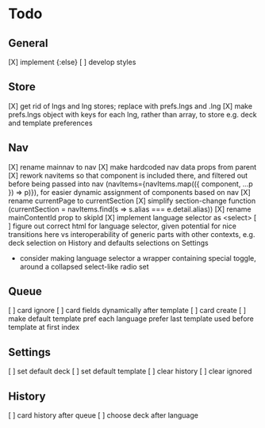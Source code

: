 # Todo

## General
[X] implement {:else}
[ ] develop styles

## Store
[X] get rid of lngs and lng stores; replace with prefs.lngs and .lng
[X] make prefs.lngs object with keys for each lng, rather than array, to store e.g. deck and template preferences

## Nav
[X] rename mainnav to nav
[X] make hardcoded nav data props from parent
[X] rework navitems so that component is included there, and filtered out before being passed into nav (navItems={navItems.map(({ component, ...p }) => p)}), for easier dynamic assignment of components based on nav
[X] rename currentPage to currentSection
[X] simplify section-change function (currentSection = navItems.find(s => s.alias === e.detail.alias))
[X] rename mainContentId prop to skipId
[X] implement language selector as &lt;select&gt;
[ ] figure out correct html for language selector, given potential for nice transitions here vs interoperability of generic parts with other contexts, e.g. deck selection on History and defaults selections on Settings
- consider making language selector a wrapper containing special toggle, around a collapsed select-like radio set

## Queue
[ ] card ignore
[ ] card fields dynamically after template
[ ] card create
[ ] make default template pref each language prefer last template used before template at first index

## Settings
[ ] set default deck
[ ] set default template
[ ] clear history
[ ] clear ignored

## History
[ ] card history after queue
[ ] choose deck after language
